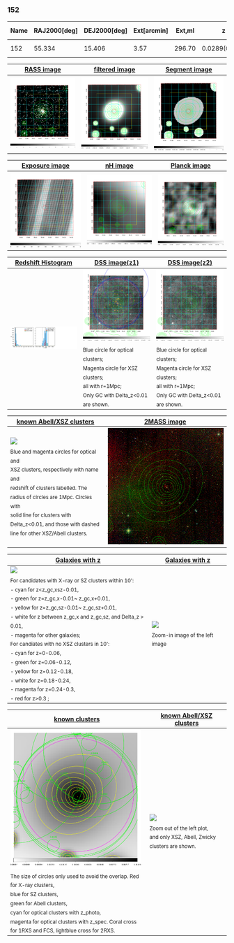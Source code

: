 <div STYLE="page-break-after: always;"></div>

### 152

|Name|RAJ2000[deg]|DEJ2000[deg] |Ext[arcmin]| Ext,ml | z | z_src| C|GC(XSZ,Delta_z<0.01)| GC(OPT,Delta_z<0.01)|GC| R_sig[arcmin] | R500[arcmin] | R500[Mpc]| CRsig[c/s] | CR500[c/s] |L500[1E44 erg/s]|F500[1E-12 erg/s/cm^2]| M500[1E14 Msun]|Tx[keV]|Cnt_sig|Beta|Rc[arcmin]|Comment|Alias|
|---|---|---|---|---|---|------|---|--------|---------|----------|---|---|---|---|---|---|---|---|---|---|---|---|---|---|
|152| 55.334| 15.406| 3.57| 296.70| 0.0289(0.005)| z1, z_xsz| B| MCXC| N| MCXC, N, W| 14.650| 21.174| 0.736| 0.625(0.049)| 0.674(0.053)| 0.205(0.007)| 10.725(0.349)| 1.17(0.02)| 2.38(0.03)| 222.7| 0.822(-0.106+0.110)| 5.818(-0.969+0.888)| -| k443|

|[RASS image](../image/152/152_img.pdf)|[filtered image](../image/152/152_fil.pdf)|[Segment image](../image/152/152_seg.pdf)|
|-------------------|--------------------|-------------------|
| <img src="../image/152/152_img.png" width="300">  | <img src="../image/152/152_fil.png" width="300">   | <img src="../image/152/152_seg.png" width="300">  |

|[Exposure image](../image/152/152_mex.pdf)| [nH image](../image/152/152_nh.pdf)| [Planck image](../image/152/152_p.pdf)|
|-------------------|--------------------|-------------------|
|<img src="../image/152/152_mex.png" width="300">   | <img src="../image/152/152_nh.png" width="300">    | <img src="../image/152/152_p.png" width="300"> |

|[Redshift Histogram](../image/152/152_zg.pdf) | [DSS image(z1)](../image/152/152_dss_z1.pdf)      |  [DSS image(z2)](../image/152/152_dss_z2.pdf)    |
|-------------------|--------------------|-------------------|
|<img src="../image/152/152_zg.png" width="300"> |<img src="../image/152/152_dss_z1.png" width="300"> <sub><br>Blue circle for optical clusters; <br>Magenta circle for XSZ clusters; <br>all with r=1Mpc; <br>Only GC with Delta_z<0.01 are shown. </sub>| <img src="../image/152/152_dss_z2.png" width="300"><sub><br>Blue circle for optical clusters; <br>Magenta circle for XSZ clusters; <br>all with r=1Mpc; <br>Only GC with Delta_z<0.01 are shown. </sub> |

|[known Abell/XSZ clusters](../image/152/152_m.pdf) | [2MASS image](../image/152/152_2mass.pdf)      |
|-------------------|-------------------|
|<img src=../image/152/152_m.png width="300"> <br><sub>Blue and magenta circles for optical and <br>XSZ clusters, respectively with name and <br>redshift of clusters labelled. The <br>radius of circles are 1Mpc. Circles with <br>solid line for clusters with <br>Delta_z<0.01, and those with dashed <br>line for other XSZ/Abell clusters.        </sub>|<img src="../image/152/152_2mass.png" width="300">  |

|[Galaxies with z](../image/152/152_opt_ned.pdf) |[Galaxies with z](../image/152/152_opt_ned_zoom.pdf) |
|-------------------|-------------------|
| <img src=../image/152/152_opt_ned.png width="300"> <br><sub> For candidates with X-ray or SZ clusters within 10': <br> - cyan for z<z_gc,xsz-0.01, <br> - green for z=z_gc,x-0.01~ z_gc,x+0.01, <br> - yellow for z=z_gc,sz-0.01~ z_gc,sz+0.01, <br> - white for z between z_gc,x and z_gc,sz, and Delta_z > 0.01, <br> - magenta for other galaxies; <br>For candiates with no XSZ clusters in 10': <br> - cyan for z=0-0.06, <br> - green for z=0.06-0.12, <br> - yellow for z=0.12-0.18, <br> - white for z=0.18-0.24, <br> - magenta for z=0.24-0.3, <br> - red for z>0.3 ;  </sub>|<img src=../image/152/152_opt_ned_zoom.png width="300">  <br><sub> Zoom-in image of the left image</sub>|

|[known clusters](../image/152/152_gc.pdf) |[known Abell/XSZ clusters](../image/152/152_gc_large.pdf) |
|-------------------|-------------------|
| <img src=../image/152/152_gc.png width="300"> <br><sub> The size of circles only used to avoid the overlap. Red for X-ray clusters, <br> blue for SZ clusters, <br> green for Abell clusters, <br> cyan for optical clusters with z_photo, <br> magenta for optical clusters with z_spec. Coral cross for 1RXS and FCS, lightblue cross for 2RXS. </sub>|<img src=../image/152/152_gc_large.png width="300"> <br><sub> Zoom out of the left plot, <br> and only XSZ, Abell, Zwicky clusters are shown. </sub> |



